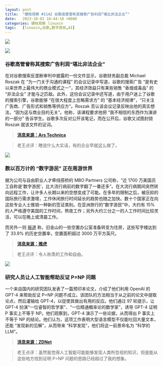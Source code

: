 ```yaml
---
layout: post
title:	"硬核观察 #1142 谷歌高管曾称其搜索广告利润“堪比非法企业”"
date:	2023-10-02 18:44:18 +0800 
categories:	硬核观察 linuxcn 
tags:	[linuxcn,谷歌,数字游民,AI]
---
```



![](/Asserts/Images//attachment/album/202310/02/184310tfh9xtn7fdnwncwf.jpg)


![](/Asserts/Images//attachment/album/202310/02/184323mt7o2iidt9t6ya7o.jpg)


### 谷歌高管曾称其搜索广告利润“堪比非法企业”


在对谷歌搜索反垄断审判中披露的一份文件显示，谷歌财务副总裁 Michael Roszak 在 “为一门关于沟通的课程” 的会议记录中写道，谷歌的搜索广告 “是有史以来世界上最伟大的商业模式之一”，其经济效益只有某些销售 “香烟或毒品” 的 “非法企业” 才能与之匹敌。此外，这份会议记录中还写道，由于用户迷上了谷歌的搜索引擎，谷歌能够 “在很大程度上忽略需求方” 的 “基本经济规律”，“只关注广告商、广告形式和销售等供应方”。Roszak 否认该会议记录反映出他的真实想法，“因为这与商业目的无关”。他称，该课程要求他把 “我不相信的东西作为演讲的一部分” 告诉学生。谷歌多次反对公开该笔记，而在公开后，谷歌又试图封锁 Roszak 就该文件的证词。



> 
> **[消息来源：Ars Technica](https://arstechnica.com/tech-policy/2023/09/google-exec-said-users-get-hooked-on-search-engine-like-cigarettes-or-drugs/)**
> 
> 
> 



> 
> 老王点评：瞎说什么大实话，有的企业早就这么做了。
> 
> 
> 


![](/Asserts/Images//attachment/album/202310/02/184341irfky2qrdwdy2gr9.jpg)


### 数以百万计的 “数字游民” 正在周游世界


据为公司与自由职业人才牵线搭桥的 MBO Partners 公司称，“近 1700 万美国员工自称是‘数字游民’，比大流行病前的数字翻了一番还多”。在大流行病期间突然转向远程工作，让许多人长期以来的空想变成了可能。在多年的限制之后，被压抑的国际旅行需求激增，工作休闲旅行时间延长的趋势也随之加快。数十个国家正在向这些专业人士推销一种新的签证类别。在亚洲旅行的“数字游民”中，大约有 15% 的人严格遵守美国的工作时间，熬夜工作；另外大约三分之一的人工作时间比较灵活，可以在晚上或清晨工作。


而另外一则 [报道](https://www.sfgate.com/local/article/office-to-housing-conversion-buildings-sf-18399064.php) 称，旧金山的一些空置办公室准备转变为住房，这些写字楼达到了 33.9% 的历史空置率，空置面积超过 3000 万平方英尺。



> 
> **[消息来源：雅虎](https://sg.news.yahoo.com/digital-nomads-are-travelling-by-day-and-working-by-night-000006946.html)**
> 
> 
> 



> 
> 老王点评：令人称羡的工作和自由。
> 
> 
> 


![](/Asserts/Images//attachment/album/202310/02/184400czhh4zh0cz6lbg60.jpg)


### 研究人员让人工智能帮助反证 P=NP 问题


一个来自国内的研究团队发表了一篇预印本论文，介绍了他们利用 OpenAI 的 GPT-4 来帮助反证 P=NP 问题不成立。该团队的方法相当于从之前的论文中提取论点，然后灌输给 GPT-4，以促使其做出有用的反应。他们通过 97 轮提示，让 GPT-4 扮演“一位睿智的哲学家”、“一位精通概率论的数学家”，诱导 GPT-4 证明 P 事实上不等于 NP。他们观察到，GPT-4 演示了一些论据，从而得出 P 事实上不等于 NP 的结论。他们认为，这项工作表明大型语言模型不仅能吐回大量文本，还能 “发现新的见解”，从而带来 “科学发现”，他们将这一前景命名为 “科学的 LLM”。



> 
> **[消息来源：ZDNet](https://www.zdnet.com/article/can-generative-ai-solve-computer-sciences-greatest-unsolved-problem/)**
> 
> 
> 



> 
> 老王点评：虽然我觉得人工智能可能能够发现人类所忽视的知识，但是能从这些地方找到证明 P=NP 问题的思路已经超过了我的想象。
> 
> 
>
